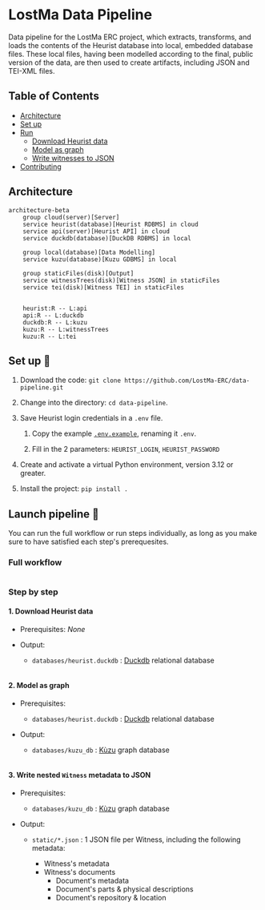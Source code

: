 # LostMa Data Pipeline

Data pipeline for the LostMa ERC project, which extracts, transforms, and loads the contents of the Heurist database into local, embedded database files. These local files, having been modelled according to the final, public version of the data, are then used to create artifacts, including JSON and TEI-XML files.

## Table of Contents

- [Architecture](#architecture)
- [Set up](#set-up-)
- [Run](#launch-pipeline-)
    - [Download Heurist data](#1-download-heurist-data)
    - [Model as graph](#2-model-as-graph)
    - [Write witnesses to JSON](#3-write-nested-witness-metadata-to-json)
- [Contributing](./CONTRIBUTING.md)

## Architecture

```mermaid
architecture-beta
    group cloud(server)[Server]
    service heurist(database)[Heurist RDBMS] in cloud
    service api(server)[Heurist API] in cloud
    service duckdb(database)[DuckDB RDBMS] in local

    group local(database)[Data Modelling]
    service kuzu(database)[Kuzu GDBMS] in local

    group staticFiles(disk)[Output]
    service witnessTrees(disk)[Witness JSON] in staticFiles
    service tei(disk)[Witness TEI] in staticFiles


    heurist:R -- L:api
    api:R -- L:duckdb
    duckdb:R -- L:kuzu
    kuzu:R -- L:witnessTrees
    kuzu:R -- L:tei

```

## Set up 📐

1. Download the code: `git clone https://github.com/LostMa-ERC/data-pipeline.git`

2. Change into the directory: `cd data-pipeline`.

3. Save Heurist login credentials in a `.env` file.

    1. Copy the example [`.env.example`](./.env.example), renaming it `.env`.

    2. Fill in the 2 parameters: `HEURIST_LOGIN`, `HEURIST_PASSWORD`

4. Create and activate a virtual Python environment, version 3.12 or greater.

5. Install the project: `pip install .`

## Launch pipeline 🚀

You can run the full workflow or run steps individually, as long as you make sure to have satisfied each step's prerequesites.

### Full workflow

```shell

```

### Step by step

#### 1. Download Heurist data

- Prerequisites: _None_

- Output:

    - `databases/heurist.duckdb` : [Duckdb](https://duckdb.org/) relational database

```shell
```

#### 2. Model as graph

- Prerequisites:

    - `databases/heurist.duckdb` : [Duckdb](https://duckdb.org/) relational database

- Output:

    - `databases/kuzu_db` : [Kùzu](https://kuzudb.com/) graph database

```shell
```

#### 3. Write nested `Witness` metadata to JSON

- Prerequisites:

    - `databases/kuzu_db` : [Kùzu](https://kuzudb.com/) graph database

- Output:

    - `static/*.json` : 1 JSON file per Witness, including the following metadata:

        - Witness's metadata
        - Witness's documents
            - Document's metadata
            - Document's parts & physical descriptions
            - Document's repository & location

```shell
```
